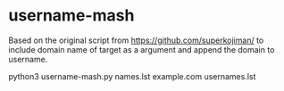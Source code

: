 # username-mash

Based on the original script from https://github.com/superkojiman/ to include domain name of target as a argument and append the domain to username.

python3 username-mash.py names.lst example.com usernames.lst
